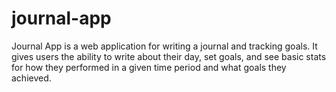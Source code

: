 # journal-app
Journal App is a web application for writing a journal and tracking goals. It gives users the ability to write about their day, set goals, and see basic stats for how they performed in a given time period and what goals they achieved.
